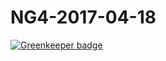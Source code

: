 # NG4-2017-04-18

[![Greenkeeper badge](https://badges.greenkeeper.io/mauricedb/NG4-2017-04-18.svg)](https://greenkeeper.io/)
